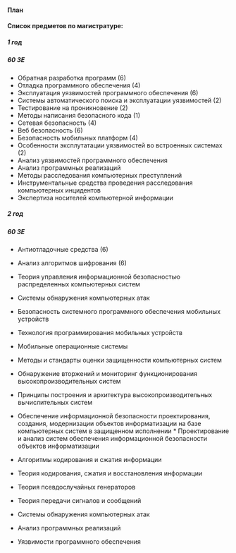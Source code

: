#### План

#### Список предметов по магистратуре:

##### 1 год

##### 60 ЗЕ

* Обратная разработка программ (6)
* Отладка программного обеспечения (4)
* Эксплуатация уязвимостей программного обеспечения (6)
* Системы автоматического поиска и эксплуатации уязвимостей (2)
* Тестирование на проникновение (2)
* Методы написания безопасного кода (1)
* Сетевая безопасность (4)
* Веб безопасность (6)
* Безопасность мобильных платформ (4)
* Особенности эксплутатации уязвимостей во встроенных системах (2)
* Анализ уязвимостей программного обеспечения 
* Анализ программных реализаций
* Методы расследования компьютерных преступлений  
* Инструментальные средства проведения расследования компьютерных инцидентов  
* Экспертиза носителей компьютерной информации 

##### 2 год

##### 60 ЗЕ
* Антиотладочные средства (6)
* Анализ алгоритмов шифрования (6)
* Теория управления информационной безопасностью распределенных компьютерных систем
* Системы обнаружения компьютерных атак 
* Безопасность системного программного обеспечения мобильных устройств  
* Технология программирования мобильных устройств  
* Мобильные операционные системы 
* Методы и стандарты оценки защищенности компьютерных систем 
* Обнаружение вторжений и мониторинг функционирования высокопроизводительных систем  
* Принципы построения и архитектура высокопроизводительных вычислительных систем
* Обеспечение информационной безопасности проектирования, создания, модернизации объектов информатизации на базе компьютерных систем в защищенном исполнении  * Проектирование и анализ систем обеспечения информационной безопасности объектов информатизации 

* Алгоритмы кодирования и сжатия информации 
* Теория кодирования, сжатия и восстановления информации  
* Теория псевдослучайных генераторов  
* Теория передачи сигналов и сообщений 

* Системы обнаружения компьютерных атак  
* Анализ программных реализаций  
* Уязвимости программного обеспечения  

